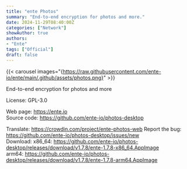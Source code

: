 ```yaml
---
title: "ente Photos"
summary: "End-to-end encryption for photos and more."
date: 2024-11-29T08:40:00Z
categories: ["Network"]
showAuthor: true
authors:
- "Ente"
tags: ["Official"]
draft: false
---
```


{{< carousel images="{https://raw.githubusercontent.com/ente-io/ente/main/.github/assets/photos.png}" >}}

End-to-end encryption for photos and more

License: GPL-3.0

Web page: <https://ente.io>  
Source code: <https://github.com/ente-io/photos-desktop>

Translate: <https://crowdin.com/project/ente-photos-web>
Report the bug: <https://github.com/ente-io/photos-desktop/issues/new>  
Download:   x86_64: <https://github.com/ente-io/photos-desktop/releases/download/v1.7.8/ente-1.7.8-x86_64.AppImage>  
            arm64: <https://github.com/ente-io/photos-desktop/releases/download/v1.7.8/ente-1.7.8-arm64.AppImage>
